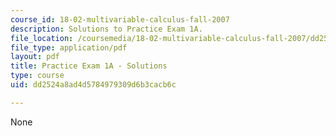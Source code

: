 ```yaml
---
course_id: 18-02-multivariable-calculus-fall-2007
description: Solutions to Practice Exam 1A.
file_location: /coursemedia/18-02-multivariable-calculus-fall-2007/dd2524a8ad4d5784979309d6b3cacb6c_prac1asol.pdf
file_type: application/pdf
layout: pdf
title: Practice Exam 1A - Solutions
type: course
uid: dd2524a8ad4d5784979309d6b3cacb6c

---
```

None